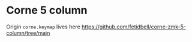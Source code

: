 # Corne 5 column
Origin `corne.keymap` lives here https://github.com/fetidbell/corne-zmk-5-column/tree/main